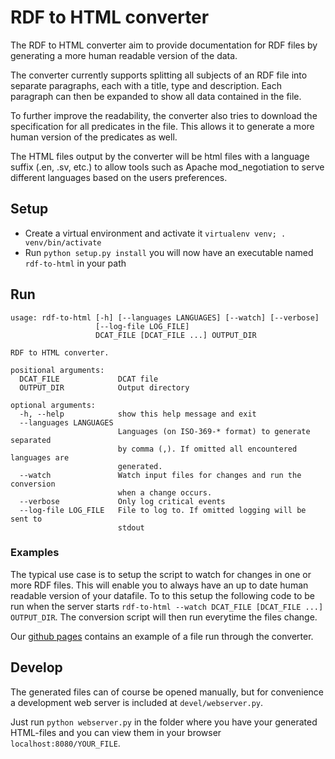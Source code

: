# RDF to HTML converter

The RDF to HTML converter aim to provide documentation for RDF files by generating
a more human readable version of the data.

The converter currently supports splitting all subjects of an RDF file into separate paragraphs,
each with a title, type and description. Each paragraph can then be expanded to show all data
contained in the file.

To further improve the readability, the converter also tries to download the specification
for all predicates in the file. This allows it to generate a more human version of the predicates
as well.

The HTML files output by the converter will be html files with a language suffix (.en, .sv, etc.)
to allow tools such as Apache mod_negotiation to serve different languages based on the users
preferences.

## Setup
* Create a virtual environment and activate it `virtualenv venv; . venv/bin/activate`
* Run `python setup.py install` you will now have an executable named `rdf-to-html` in your path

## Run
```
usage: rdf-to-html [-h] [--languages LANGUAGES] [--watch] [--verbose]
                   [--log-file LOG_FILE]
                   DCAT_FILE [DCAT_FILE ...] OUTPUT_DIR

RDF to HTML converter.

positional arguments:
  DCAT_FILE             DCAT file
  OUTPUT_DIR            Output directory

optional arguments:
  -h, --help            show this help message and exit
  --languages LANGUAGES
                        Languages (on ISO-369-* format) to generate separated
                        by comma (,). If omitted all encountered languages are
                        generated.
  --watch               Watch input files for changes and run the conversion
                        when a change occurs.
  --verbose             Only log critical events
  --log-file LOG_FILE   File to log to. If omitted logging will be sent to
                        stdout

```
### Examples
The typical use case is to setup the script to watch for changes in one or more RDF files.
This will enable you to always have an up to date human readable version of your datafile.
To to this setup the following code to be run when the server starts `rdf-to-html --watch DCAT_FILE [DCAT_FILE ...] OUTPUT_DIR`.
The conversion script will then run everytime the files change.

Our [github pages](http://openumea.github.io/RDFtoHTML) contains an example of a file run through the converter.

## Develop
The generated files can of course be opened manually, but for convenience
a development web server is included at `devel/webserver.py`.

Just run `python webserver.py` in the folder where you have your
generated HTML-files and you can view them in your browser `localhost:8080/YOUR_FILE`.

